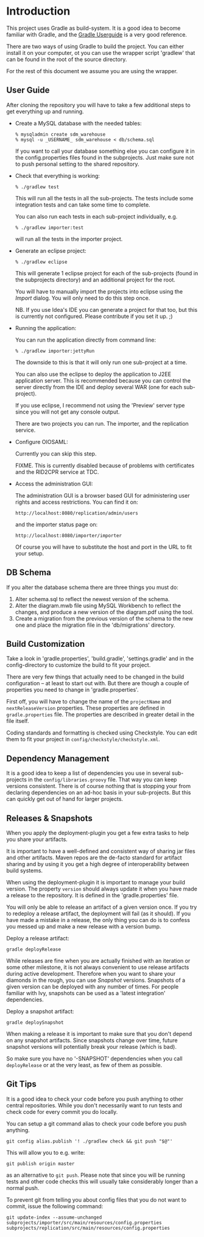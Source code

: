 Introduction
============

This project uses Gradle as build-system. It is a good idea to become familiar
with Gradle, and the [Gradle Userguide](http://gradle.org/documentation.html)
is a very good reference.

There are two ways of using Gradle to build the project. You can either
install it on your computer, ot you can use the wrapper script 'gradlew' that
can be found in the root of the source directory.

For the rest of this document we assume you are using the wrapper.

User Guide
----------

After cloning the repository you will have to take a few additional steps to
get everything up and running.

*   Create a MySQL database with the needed tables:

        % mysqladmin create sdm_warehouse
        % mysql -u _USERNAME_ sdm_warehouse < db/schema.sql

    If you want to call your database something else you can configure it in the
    config.properties files found in the subprojects. Just make sure not to push
    personal setting to the shared repository.

*   Check that everything is working:

        % ./gradlew test
    
    This will run all the tests in all the sub-projects. The tests include
    some integration tests and can take some time to complete.
    
    You can also run each tests in each sub-project individually, e.g.
    
        % ./gradlew importer:test
    
    will run all the tests in the importer project. 

*   Generate an eclipse project:
    
        % ./gradlew eclipse
    
    This will generate 1 eclipse project for each of the sub-projects (found in 
    the subprojects directory) and an additional project for the root.

    You will have to manually import the projects into eclipse using the _Import_
    dialog. You will only need to do this step once.
    
    NB. If you use Idea's IDE you can generate a project for that too, but this
    is currently not configured. Please contribute if you set it up. ;)

*   Running the application:

    You can run the application directly from command line:
    
        % ./gradlew importer:jettyRun
    
    The downside to this is that it will only run one sub-project at a time.

    You can also use the eclipse to deploy the application to J2EE application
    server. This is recommended because you can control the server directly
    from the IDE and deploy several WAR (one for each sub-project). 

    If you use eclipse, I recommend not using the 'Preview' server type since
    you will not get any console output.

    There are two projects you can run. The importer, and the replication
    service.

*   Configure OIOSAML:
    
    Currently you can skip this step.
    
    FIXME. This is currently disabled because of problems with certificates
    and the RID2CPR service at TDC.

*   Access the administration GUI:

    The administration GUI is a browser based GUI for administering user
    rights and access restrictions. You can find it on:

        http://localhost:8080/replication/admin/users

    and the importer status page on:

        http://localhost:8080/importer/importer

    Of course you will have to substitute the host and port in the URL to fit
    your setup.

DB Schema
---------

If you alter the database schema there are three things you must do:

1.  Alter schema.sql to reflect the newest version of the schema.
2.  Alter the diagram.mwb file using MySQL Workbench to reflect the changes,
    and produce a new version of the diagram.pdf using the tool.
3.  Create a migration from the previous version of the schema to the new one
    and place the migration file in the 'db/migrations' directory. 

Build Customization
-------------------

Take a look in 'gradle.properties', 'build.gradle', 'settings.gradle' and in
the config-directory to customize the build to fit your project.

There are very few things that actually need to be changed in the build
configuration – at least to start out with.
But there are though a couple of properties you need to change in
'gradle.properties'.

First off, you will have to change the name of the `projectName` and
`nextReleaseVersion` properties. These properties are defined in
`gradle.properties` file. The properties are described in greater detail in
the file itself.

Coding standards and formatting is checked using Checkstyle. You can edit them
to fit your project in `config/checkstyle/checkstyle.xml`.

Dependency Management
---------------------

It is a good idea to keep a list of dependencies you use in several
sub-projects in the `config/libraries.groovy` file. That way you can keep
versions consistent. There is of course nothing that is stopping your from
declaring dependencies on an ad-hoc basis in your sub-projects. But this can
quickly get out of hand for larger projects.

Releases & Snapshots
--------------------

When you apply the deployment-plugin you get a few extra tasks to help you
share your artifacts.

It is important to have a well-defined and consistent way of sharing jar files
and other artifacts. Maven repos are the de-facto standard for artifact
sharing and by using it you get a high degree of interoperability between
build systems.

When using the deployment-plugin it is important to manage your build version.
The property `version` should always update it when you have made a release to
the repository. It is defined in the 'gradle.properties' file.

You will only be able to release an artifact of a given version once. If you
try to redeploy a release artifact, the deployment will fail (as it should).
If you have made a mistake in a release, the only thing you can do is to
confess you messed up and make a new release with a version bump.

Deploy a release artifact:

    gradle deployRelease

While releases are fine when you are actually finished with an iteration or
some other milestone, it is not always convenient to use release artifacts
during active development. Therefore when you want to share your diamonds in
the rough, you can use _Snapshot_ versions. Snapshots of a given version can
be deployed with any number of times. For people familiar with Ivy, snapshots
can be used as a 'latest integration' dependencies.

Deploy a snapshot artifact:

    gradle deploySnapshot

When making a release it is important to make sure that you don't
depend on any snapshot artifacts. Since snapshots change over time, future
snapshot versions will potentially break your release (which is bad).

So make sure you have no '-SNAPSHOT' dependencies when you call
`deployRelease` or at the very least, as few of them as possible.

Git Tips
--------

It is a good idea to check your code before you push anything to other central
repositories. While you don't necessarily want to run tests and check code for
every commit you do locally.

You can setup a git command alias to check your code before you push anything.

    git config alias.publish '! ./gradlew check && git push "$@"'

This will allow you to e.g. write:

    git publish origin master

as an alternative to `git push`. Please note that since you will be running
tests and other code checks this will usually take considerably longer than
a normal push.

To prevent git from telling you about config files that you do not want to
commit, issue the following command:

    git update-index --assume-unchanged subprojects/importer/src/main/resources/config.properties subprojects/replication/src/main/resources/config.properties

